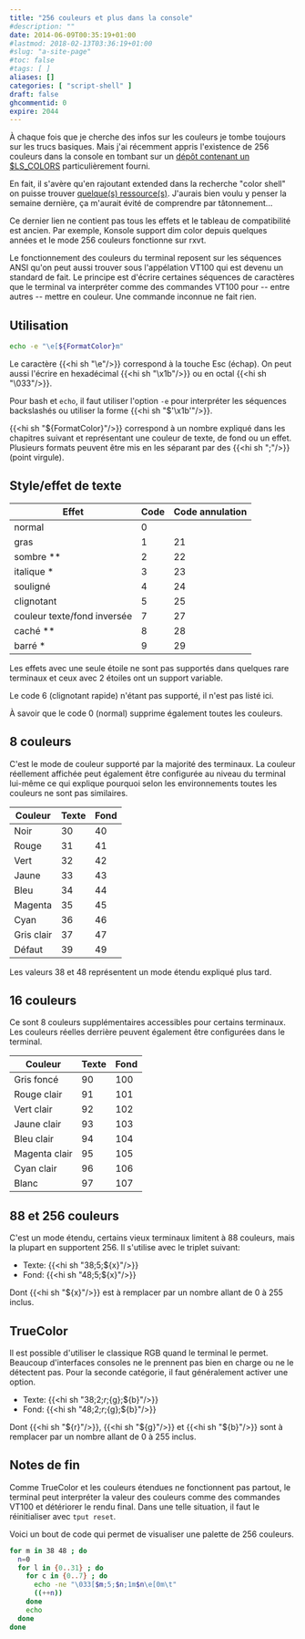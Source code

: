 ```yaml
---
title: "256 couleurs et plus dans la console"
#description: ""
date: 2014-06-09T00:35:19+01:00
#lastmod: 2018-02-13T03:36:19+01:00
#slug: "a-site-page"
#toc: false
#tags: [ ]
aliases: []
categories: [ "script-shell" ]
draft: false
ghcommentid: 0
expire: 2044
---
```


À chaque fois que je cherche des infos sur les couleurs je tombe toujours sur les trucs basiques. Mais j'ai récemment appris l'existence de 256 couleurs dans la console en tombant sur un [dépôt contenant un $LS_COLORS](https://github.com/trapd00r/LS_COLORS) particulièrement fourni.

En fait, il s'avère qu'en rajoutant extended dans la recherche "color shell" on puisse trouver [quelque(s) ressource(s)](http://misc.flogisoft.com/bash/tip_colors_and_formatting). J'aurais bien voulu y penser la semaine dernière, ça m'aurait évité de comprendre par tâtonnement...

Ce dernier lien ne contient pas tous les effets et le tableau de compatibilité est ancien. Par exemple, Konsole support dim color depuis quelques années et le mode 256 couleurs fonctionne sur rxvt.

Le fonctionnement des couleurs du terminal reposent sur les séquences ANSI qu'on peut aussi trouver sous l'appélation VT100 qui est devenu un standard de fait. Le principe est d'écrire certaines séquences de caractères que le terminal va interpréter comme des commandes VT100 pour -- entre autres -- mettre en couleur. Une commande inconnue ne fait rien.


## Utilisation

```bash
echo -e "\e[${FormatColor}m"
```

Le caractère {{<hi sh "\e"/>}} correspond à la touche Esc (échap). On peut aussi l'écrire en hexadécimal {{<hi sh "\x1b"/>}} ou en octal {{<hi sh "\033"/>}}.

Pour bash et `echo`, il faut utiliser l'option `-e` pour interpréter les séquences backslashés ou utiliser la forme {{<hi sh "$'\x1b'"/>}}.

{{<hi sh "${FormatColor}"/>}} correspond à un nombre expliqué dans les chapitres suivant et représentant une couleur de texte, de fond ou un effet. Plusieurs formats peuvent être mis en les séparant par des {{<hi sh ";"/>}} (point virgule).


## Style/effet de texte

Effet                       | Code | Code annulation
----------------------------|------|----------------
normal                      | 0    |
gras                        | 1    | 21
sombre **                   | 2    | 22
italique *                  | 3    | 23
souligné                    | 4    | 24
clignotant                  | 5    | 25
couleur texte/fond inversée | 7    | 27
caché **                    | 8    | 28
barré *                     | 9    | 29

Les effets avec une seule étoile ne sont pas supportés dans quelques rare terminaux et ceux avec 2 étoiles ont un support variable.

Le code 6 (clignotant rapide) n'étant pas supporté, il n'est pas listé ici.

À savoir que le code 0 (normal) supprime également toutes les couleurs.


## 8 couleurs

C'est le mode de couleur supporté par la majorité des terminaux. La couleur réellement affichée peut également être configurée au niveau du terminal lui-même ce qui explique pourquoi selon les environnements toutes les couleurs ne sont pas similaires.

Couleur     | Texte | Fond
------------|-------|-----
Noir        | 30    | 40
Rouge       | 31    | 41
Vert        | 32    | 42
Jaune       | 33    | 43
Bleu        | 34    | 44
Magenta     | 35    | 45
Cyan        | 36    | 46
Gris clair  | 37    | 47
Défaut      | 39    | 49

Les valeurs 38 et 48 représentent un mode étendu expliqué plus tard.


## 16 couleurs

Ce sont 8 couleurs supplémentaires accessibles pour certains terminaux. Les couleurs réelles derrière peuvent également être configurées dans le terminal.

Couleur       | Texte | Fond
--------------|-------|-----
Gris foncé    | 90    | 100
Rouge clair   | 91    | 101
Vert clair    | 92    | 102
Jaune clair   | 93    | 103
Bleu clair    | 94    | 104
Magenta clair | 95    | 105
Cyan clair    | 96    | 106
Blanc         | 97    | 107


## 88 et 256 couleurs

C'est un mode étendu, certains vieux terminaux limitent à 88 couleurs, mais la plupart en supportent 256. Il s'utilise avec le triplet suivant:

- Texte: {{<hi sh "38;5;${x}"/>}}
- Fond: {{<hi sh "48;5;${x}"/>}}

Dont {{<hi sh "${x}"/>}} est à remplacer par un nombre allant de 0 à 255 inclus.


## TrueColor

Il est possible d'utiliser le classique RGB quand le terminal le permet. Beaucoup d'interfaces consoles ne le prennent pas bien en charge ou ne le détectent pas. Pour la seconde catégorie, il faut généralement activer une option.

- Texte: {{<hi sh "38;2;${r};${g};${b}"/>}}
- Fond: {{<hi sh "48;2;${r};${g};${b}"/>}}

Dont {{<hi sh "${r}"/>}}, {{<hi sh "${g}"/>}} et {{<hi sh "${b}"/>}} sont à remplacer par un nombre allant de 0 à 255 inclus.


## Notes de fin

Comme TrueColor et les couleurs étendues ne fonctionnent pas partout, le terminal peut interpréter la valeur des couleurs comme des commandes VT100 et détériorer le rendu final. Dans une telle situation, il faut le réinitialiser avec `tput reset`.

Voici un bout de code qui permet de visualiser une palette de 256 couleurs.

```bash
for m in 38 48 ; do
  n=0
  for l in {0..31} ; do
    for c in {0..7} ; do
      echo -ne "\033[$m;5;$n;1m$n\e[0m\t"
      ((++n))
    done
    echo
  done
done
```
